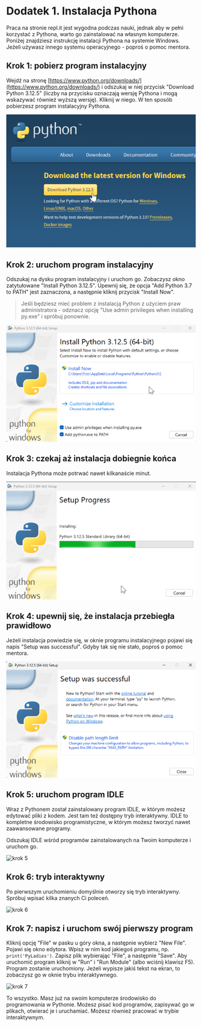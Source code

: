 # Dodatek 1. Instalacja Pythona

Praca na stronie repl.it jest wygodna podczas nauki, jednak aby w pełni
korzystać z Pythona, warto go zainstalować na własnym komputerze.  Poniżej
znajdziesz instrukcję instalacji Pythona na systemie Windows.  Jeżeli
używasz innego systemu operacyjnego - poproś o pomoc mentora.


## Krok 1: pobierz program instalacyjny

Wejdź na stronę [https://www.python.org/downloads/](https://www.python.org/downloads/) i odszukaj w niej przycisk
"Download Python 3.12.5"
(liczby na przycisku oznaczają wersję Pythona i mogą wskazywać również wyższą wersję).
Kliknij w niego. W ten sposób pobierzesz program instalacyjny Pythona.

![krok 1](./obrazy/d01/krok_1.png)


## Krok 2: uruchom program instalacyjny

Odszukaj na dysku program instalacyjny i uruchom go.  Zobaczysz okno
zatytułowane "Install Python 3.12.5".  Upewnij się, że opcja "Add Python
3.7 to PATH" jest zaznaczona, a następnie kliknij przycisk "Install Now".

> Jeśli będziesz mieć problem z instalacją Python z użyciem praw administratora - odznacz
> opcję "Use admin privileges when installing py.exe" i spróbuj ponownie.

![krok 2](./obrazy/d01/krok_2.png)


## Krok 3: czekaj aż instalacja dobiegnie końca

Instalacja Pythona może potrwać nawet kilkanaście minut.

![krok 3](./obrazy/d01/krok_3.png)


## Krok 4: upewnij się, że instalacja przebiegła prawidłowo

Jeżeli instalacja powiedzie się, w oknie programu instalacyjnego pojawi
się napis "Setup was successful".  Gdyby tak się nie stało, poproś o pomoc
mentora.

![krok 4](./obrazy/d01/krok_4.png)


## Krok 5: uruchom program IDLE

Wraz z Pythonem został zainstalowany program IDLE, w którym możesz edytować
pliki z kodem.  Jest tam też dostępny tryb interaktywny.  IDLE to kompletne
środowisko programistyczne, w którym możesz tworzyć nawet zaawansowane
programy.

Odszukaj IDLE wśród programów zainstalowanych na Twoim komputerze i uruchom
go.

![krok 5](./obrazy/d01/krok_5.jpg)


## Krok 6: tryb interaktywny

Po pierwszym uruchomieniu domyślnie otworzy się tryb interaktywny.
Spróbuj wpisać kilka znanych Ci poleceń.

![krok 6](./obrazy/d01/krok_6.jpg)


## Krok 7: napisz i uruchom swój pierwszy program

Kliknij opcję "File" w pasku u góry okna, a następnie wybierz "New File".
Pojawi się okno edytora.  Wpisz w nim kod jakiegoś programu, np.
`print('PyLadies')`.  Zapisz plik wybierając "File", a następnie "Save".
Aby uruchomić program kliknij w "Run" i "Run Module" (albo wciśnij klawisz
F5).  Program zostanie uruchomiony.  Jeżeli wypisze jakiś tekst na ekran,
to zobaczysz go w oknie trybu interaktywnego.

![krok 7](./obrazy/d01/krok_7.jpg)

To wszystko.  Masz już na swoim komputerze środowisko do programowania
w Pythonie.  Możesz pisać kod programów, zapisywać go w plikach, otwierać
je i uruchamiać.  Możesz również pracować w trybie interaktywnym.

